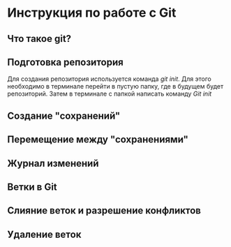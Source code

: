 # Инструкция по работе с Git

## Что такое git?

## Подготовка репозитория
Для создания репозитория используется команда *git init*. Для этого необходимо в терминале перейти в пустую папку, где в будущем будет репозиторий. Затем в терминале с папкой написать команду *Git init*

## Создание "сохранений"

## Перемещение между "сохранениями"

##  Журнал изменений

## Ветки в Git

## Слияние веток и разрешение конфликтов

## Удаление веток